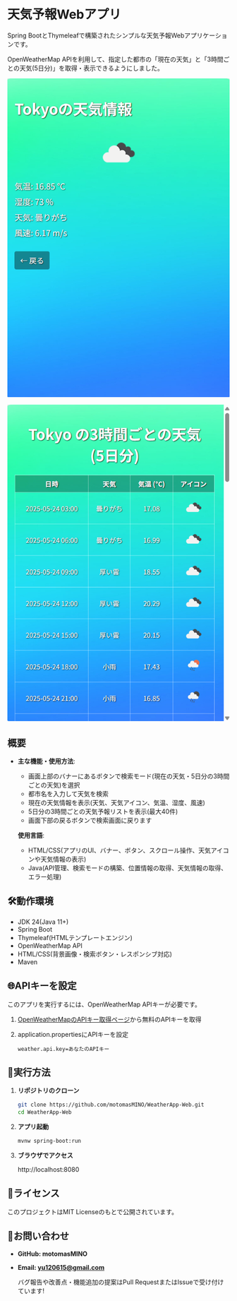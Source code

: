 # 天気予報Webアプリ
Spring BootとThymeleafで構築されたシンプルな天気予報Webアプリケーションです。

OpenWeatherMap APIを利用して、指定した都市の「現在の天気」と「3時間ごとの天気(5日分)」を取得・表示できるようにしました。

![現在の天気](Screenshot.png)

![3時間ごとの天気(5日分)](Screenshot2.png)

## 概要

- **主な機能・使用方法**:
  - 画面上部のバナーにあるボタンで検索モード(現在の天気・5日分の3時間ごとの天気)を選択
  - 都市名を入力して天気を検索
  - 現在の天気情報を表示(天気、天気アイコン、気温、湿度、風速)
  - 5日分の3時間ごとの天気予報リストを表示(最大40件)
  - 画面下部の戻るボタンで検索画面に戻ります

  **使用言語**:
  - HTML/CSS(アプリのUI、バナー、ボタン、スクロール操作、天気アイコンや天気情報の表示)
  - Java(API管理、検索モードの構築、位置情報の取得、天気情報の取得、エラー処理)

## 🛠️動作環境
- JDK 24(Java 11+)
- Spring Boot
- Thymeleaf(HTMLテンプレートエンジン)
- OpenWeatherMap API
- HTML/CSS(背景画像・検索ボタン・レスポンシブ対応)
- Maven

## 🌐APIキーを設定
このアプリを実行するには、OpenWeatherMap APIキーが必要です。

1. [OpenWeatherMapのAPIキー取得ページ](https://home.openweathermap.org/api_keys)から無料のAPIキーを取得
2. application.propertiesにAPIキーを設定

   ```properties
   weather.api.key=あなたのAPIキー
   ```

## 🚀実行方法
1. **リポジトリのクローン**

   ```bash
   git clone https://github.com/motomasMINO/WeatherApp-Web.git
   cd WeatherApp-Web
   ```

2. **アプリ起動**

   ```bash
   mvnw spring-boot:run
   ```

3. **ブラウザでアクセス**

   http://localhost:8080
   
## 📜ライセンス
このプロジェクトはMIT Licenseのもとで公開されています。

## 📧お問い合わせ
- **GitHub: motomasMINO**

- **Email: yu120615@gmail.com**

  バグ報告や改善点・機能追加の提案はPull RequestまたはIssueで受け付けています!
